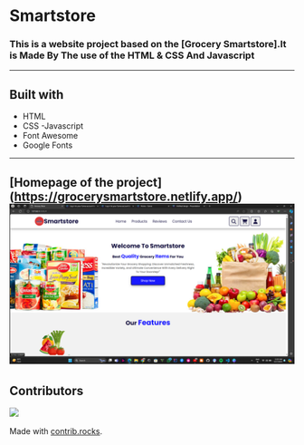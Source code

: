 # Smartstore
### This is a website project based on the [Grocery Smartstore].It is Made By The use of  the HTML & CSS And Javascript

---

## Built with
- HTML
- CSS
-Javascript
- Font Awesome
- Google Fonts

---

## [Homepage of the project] (https://grocerysmartstore.netlify.app/) ![alt text](<image/screen.png>)



## Contributors

<a href="https://github.com/TejasDongare1/Grocery-Store/graphs/contributors">
  <img src="https://contrib.rocks/image?repo=TejasDongare1/Grocery-Store" />
</a>

Made with [contrib.rocks](https://contrib.rocks).






